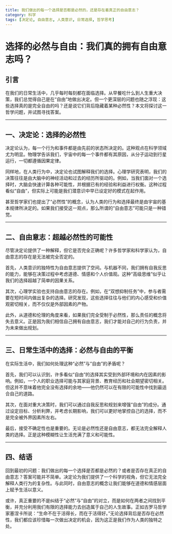 ```yaml
---
title: 我们做出的每一个选择是否都是必然的，还是存在着真正的自由意志？
category: 科学
tags: [决定论, 自由意志, 人类意识, 日常选择, 哲学思考]
---
```

# 选择的必然与自由：我们真的拥有自由意志吗？

## 引言
在我们的日常生活中，几乎每时每刻都在面临选择。从早餐吃什么到人生重大决策，我们总觉得自己是在“自由”地做出决定。但一个更深层的问题也随之浮现：这些选择真的是完全自由的吗？还是说它们背后隐藏着某种必然性？本文将探讨这一哲学问题，并试图寻找答案。

---

## 一、决定论：选择的必然性
决定论认为，每一个行为和事件都是由先前的状态所决定的。这种观点在科学领域尤为明显。物理学告诉我们，宇宙中的每一个事件都有其原因，从分子运动到行星运行，一切都遵循因果定律。

同样地，在人类行为中，决定论也试图解释我们的选择。心理学研究表明，我们的决策往往是由大脑中的神经活动和过去的经历所驱动的。例如，当我们面对一个选择时，大脑会快速计算各种可能性，并根据已有的经验和利益进行权衡。这种过程看似“自由”，但实际上可能是我们潜意识中早已设定好的模式在起作用。

甚至哲学家们也提出了“必然性”的概念，认为人类的行为和选择最终是由宇宙的基本规律所决定的。如果我们接受这一观点，那么所谓的“自由意志”可能只是一种错觉。

---

## 二、自由意志：超越必然性的可能性
尽管决定论提供了一种解释，但它是否完全正确呢？许多哲学家和科学家认为，自由意志的存在是无法被完全否定的。

首先，人类意识的独特性为自由意志提供了空间。与机器不同，我们拥有自我反思的能力，能够在决策过程中考虑道德、情感和个人价值观。这种“高级思维”似乎让我们的选择超越了简单的因果关系。

其次，心理学实验也支持自由意志的存在。例如，在“双想抑制任务”中，参与者需要在短时间内做出复杂的选择。研究发现，这些选择往往与他们的内心感受和价值观密切相关，而不仅仅是外部因素的产物。

此外，从道德和伦理的角度来看，如果我们完全受制于必然性，那么责任的概念将失去意义。正是因为我们相信自己拥有自由意志，我们才能对自己的行为负责，并为未来做出规划。

---

## 三、日常生活中的选择：必然与自由的平衡
在实际生活中，我们如何处理这种“必然”与“自由”的矛盾呢？

首先，我们可以认识到，许多看似“自由”的选择其实受到外部环境和内在因素的影响。例如，一个人的职业选择可能与其家庭背景、教育经历和社会期望密切相关。但这并不意味着他完全没有选择的余地——他仍然可以在有限的可能性中找到最适合自己的道路。


其次，在面对重大决策时，我们可以通过自我反思和规划来增强“自由”的成分。通过设定目标、分析利弊，并考虑长期影响，我们可以更好地掌控自己的选择，而不是完全被外界因素所左右。

最后，接受不确定性也是重要的。无论是必然性还是自由意志，都无法完全解释人类的选择。正是这种模糊性让生活充满了意义和可能性。

---

## 四、结语
回到最初的问题：我们做出的每一个选择是否都是必然的？或者是否存在真正的自由意志？答案可能并不简单。决定论为我们提供了一个科学的视角，但它无法完全解释人类行为的复杂性。与此同时，自由意志的概念让我们能够在道德和情感层面上赋予生活以意义。

或许，真正重要的不是纠结于“必然”与“自由”的对立，而是如何在两者之间找到平衡，并充分利用我们有限的选择能力去创造属于自己的人生故事。正如古罗马哲学家塞涅卡所说：“生命不在于活得长，而在于活得好。”无论选择背后是否存在必然性，我们都应该珍惜每一次做出决定的机会，因为这正是我们作为人类的独特之处。